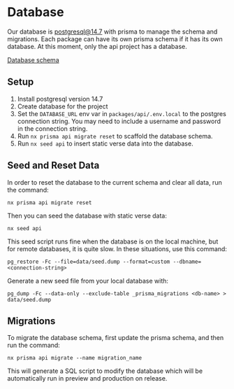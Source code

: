 # Database

Our database is postgresql@14.7 with prisma to manage the schema and migrations. Each package can have its own prisma schema if it has its own database. At this moment, only the api project has a database.

[Database schema](./../packages/api/prisma/schema.prisma)

## Setup

1. Install postgresql version 14.7
1. Create database for the project
1. Set the `DATABASE_URL` env var in `packages/api/.env.local` to the postgres connection string. You may need to include a username and password in the connection string.
1. Run `nx prisma api migrate reset` to scaffold the database schema.
1. Run `nx seed api` to insert static verse data into the database.

## Seed and Reset Data

In order to reset the database to the current schema and clear all data, run the command:

```
nx prisma api migrate reset
```

Then you can seed the database with static verse data:

```
nx seed api
```

This seed script runs fine when the database is on the local machine, but for remote databases, it is quite slow. In these situations, use this command:

```
pg_restore -Fc --file=data/seed.dump --format=custom --dbname=<connection-string>
```

Generate a new seed file from your local database with:

```
pg_dump -Fc --data-only --exclude-table _prisma_migrations <db-name> > data/seed.dump
```

## Migrations

To migrate the database schema, first update the prisma schema, and then run the command:

```
nx prisma api migrate --name migration_name
```

This will generate a SQL script to modify the database which will be automatically run in preview and production on release.
